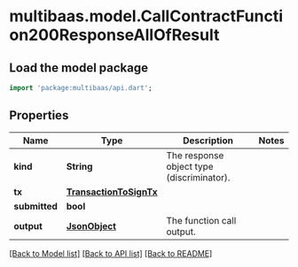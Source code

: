 # multibaas.model.CallContractFunction200ResponseAllOfResult

## Load the model package
```dart
import 'package:multibaas/api.dart';
```

## Properties
Name | Type | Description | Notes
------------ | ------------- | ------------- | -------------
**kind** | **String** | The response object type (discriminator). | 
**tx** | [**TransactionToSignTx**](TransactionToSignTx.md) |  | 
**submitted** | **bool** |  | 
**output** | [**JsonObject**](.md) | The function call output. | 

[[Back to Model list]](../README.md#documentation-for-models) [[Back to API list]](../README.md#documentation-for-api-endpoints) [[Back to README]](../README.md)



